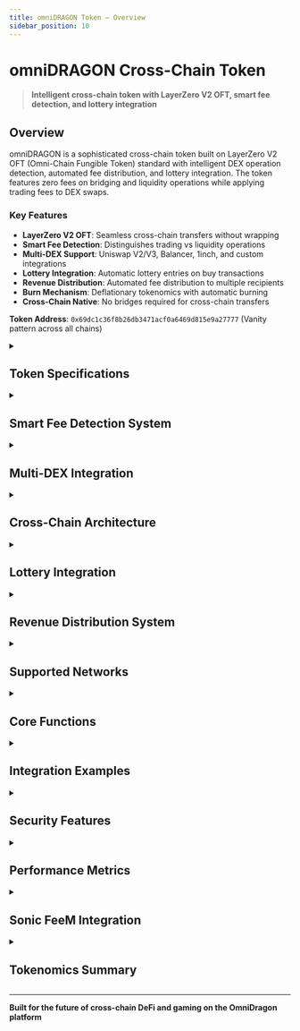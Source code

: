 ```yaml
---
title: omniDRAGON Token — Overview
sidebar_position: 10
---
```


# omniDRAGON Cross-Chain Token

> **Intelligent cross-chain token with LayerZero V2 OFT, smart fee detection, and lottery integration**


## Overview

omniDRAGON is a sophisticated cross-chain token built on LayerZero V2 OFT (Omni-Chain Fungible Token) standard with intelligent DEX operation detection, automated fee distribution, and lottery integration. The token features zero fees on bridging and liquidity operations while applying trading fees to DEX swaps.

### Key Features
- **LayerZero V2 OFT**: Seamless cross-chain transfers without wrapping
- **Smart Fee Detection**: Distinguishes trading vs liquidity operations
- **Multi-DEX Support**: Uniswap V2/V3, Balancer, 1inch, and custom integrations
- **Lottery Integration**: Automatic lottery entries on buy transactions
- **Revenue Distribution**: Automated fee distribution to multiple recipients
- **Burn Mechanism**: Deflationary tokenomics with automatic burning
- **Cross-Chain Native**: No bridges required for cross-chain transfers

**Token Address**: `0x69dc1c36f8b26db3471acf0a6469d815e9a27777` (Vanity pattern across all chains)

<details>
<summary><h2>Token Specifications</h2></summary>

### Basic Information
- **Name**: omniDRAGON
- **Symbol**: DRAGON
- **Decimals**: 18
- **Total Supply**: 69,420,000 DRAGON
- **Initial Supply**: 69,420,000 DRAGON (minted on Sonic)
- **Contract Standard**: LayerZero V2 OFT + ERC-20

### Supply Distribution
```
Total Supply: 69,420,000 DRAGON
├── Initial Mint: 69,420,000 DRAGON (Sonic Chain)
├── Cross-Chain: Native bridging via LayerZero V2
├── Deflationary: Automatic burning on trades
└── Maximum Supply: Fixed at 69,420,000 DRAGON
```

</details>

<details>
<summary><h2>Smart Fee Detection System</h2></summary>

### Operation Type Classifications
The token uses sophisticated logic to classify different types of operations:

```typescript
enum OperationType {
  Unknown,        // Apply fees (default for safety)
  SwapOnly,       // Apply fees for swaps only
  NoFees,         // Never apply fees (exempt addresses)
  LiquidityOnly   // Only liquidity operations (no fees)
}
```

### Fee Structure
**Buy Fees (10% total)**:
- 🎰 Jackpot: 6.90% → Lottery vault
- 💰 Revenue: 2.41% → veDRAGON holders
- 🔥 Burn: 0.69% → Dead address

**Sell Fees (10% total)**:
- 🎰 Jackpot: 6.90% → Lottery vault  
- 💰 Revenue: 2.41% → veDRAGON holders
- 🔥 Burn: 0.69% → Dead address

### Zero Fee Operations
- ✅ Cross-chain bridging (LayerZero OFT)
- ✅ Liquidity provision/removal
- ✅ Direct wallet transfers
- ✅ Contract interactions (non-trading)

</details>

<details>
<summary><h2>Multi-DEX Integration</h2></summary>

### Supported DEX Protocols

| Protocol | Detection Method | Fee Application |
|----------|------------------|-----------------|
| **Uniswap V2** | Pair contracts | ✅ Trading fees |
| **Uniswap V3** | Pool + Router detection | ✅ Trading fees |
| **Balancer** | Vault + Pool classification | ✅ Trading fees |
| **1inch** | Aggregation router | ✅ Trading fees |
| **Custom DEXs** | Configurable classification | ✅ Trading fees |
| **Liquidity Operations** | Position managers | ❌ No fees |

### Smart Detection Logic
```
Trading Operation Detection:
1. Check operation type classification
2. Analyze contract interaction patterns
3. Distinguish swap vs liquidity operations
4. Apply fees only to confirmed trading
```

</details>

<details>
<summary><h2>Cross-Chain Architecture</h2></summary>

```
┌─────────────────┐    LayerZero V2 OFT    ┌─────────────────┐
│     SONIC       │◄─────────────────────►│    ARBITRUM     │
│   (PRIMARY)     │                        │   (SECONDARY)   │
│                 │                        │                 │
│ 69,420,000      │  Native Bridging       │ Bridged Supply  │
│ DRAGON          │  (No Wrapping)         │ (Same Token)    │
│                 │                        │                 │
│ ┌─────────────┐ │                        │ ┌─────────────┐ │
│ │Smart Fees   │ │                        │ │Smart Fees   │ │
│ │Lottery      │ │                        │ │Lottery      │ │
│ │Revenue      │ │                        │ │Revenue      │ │
│ └─────────────┘ │                        │ └─────────────┘ │
└─────────────────┘                        └─────────────────┘

┌─────────────────┐    LayerZero V2 OFT    ┌─────────────────┐
│    ETHEREUM     │◄─────────────────────►│      BASE       │
│   (SECONDARY)   │                        │   (SECONDARY)   │
│                 │                        │                 │
│ Bridged Supply  │  Cross-Chain Sync      │ Bridged Supply  │
│ (Same Token)    │  (Instant & Native)    │ (Same Token)    │
└─────────────────┘                        └─────────────────┘
```

</details>

<details>
<summary><h2>Lottery Integration</h2></summary>

### Automatic Lottery Entries
- **Trigger**: Buy transactions only (not sells)
- **Integration**: OmniDragonLotteryManager contract
- **Error Handling**: Safe execution (failures don't block transfers)
- **Cross-Chain**: Works on all supported chains

### Lottery Flow
```
Buy Transaction → Fee Calculation → Fee Distribution → Lottery Trigger
                                                           ↓
                                  Lottery Manager ← USD Value Estimation
                                           ↓
                                  Lottery Entry Created
```

</details>

<details>
<summary><h2>Revenue Distribution System</h2></summary>

### Immediate Distribution
All fees are distributed immediately without accumulation:

```solidity
Fee Collection → Contract Balance → Immediate Distribution
                      ↓
        ┌─────────────┼─────────────┐
        ↓             ↓             ↓
   Jackpot Vault   Revenue      Dead Address
    (6.90%)       Distributor     (0.69%)
                   (2.41%)
```

### Distribution Targets
- **Jackpot Vault**: Funds cross-chain lottery system
- **Revenue Distributor**: Rewards for veDRAGON stakers
- **Burn Address**: Permanent token removal (deflationary)

</details>

<details>
<summary><h2>Supported Networks</h2></summary>

### Primary Network
| Network | Chain ID | LayerZero EID | Token Address | Status |
|---------|----------|---------------|---------------|---------|
| **Sonic** | 146 | 30332 | `0x69dc1c36...27777` | 🟢 Primary |

### Secondary Networks  
| Network | Chain ID | LayerZero EID | Token Address | Status |
|---------|----------|---------------|---------------|---------|
| **Arbitrum** | 42161 | 30110 | `0x69dc1c36...27777` | 🟢 Active |
| **Ethereum** | 1 | 30101 | `0x69dc1c36...27777` | 🔄 Planned |
| **Base** | 8453 | 30184 | `0x69dc1c36...27777` | 🔄 Planned |
| **Avalanche** | 43114 | 30106 | `0x69dc1c36...27777` | 🔄 Planned |

</details>

<details>
<summary><h2>Core Functions</h2></summary>

### Token Operations
```solidity
// Standard ERC-20 with smart fee detection
function transfer(address to, uint256 amount) external returns (bool)
function transferFrom(address from, address to, uint256 amount) external returns (bool)

// Preview fee calculation
function previewFeesForTransfer(address from, address to, uint256 amount) 
    external view returns (bool feesApply, uint256 feeAmount, uint256 transferAmount, string memory reason)
```

### LayerZero V2 OFT Functions
```solidity
// Cross-chain transfer with custom options
function send(SendParam calldata _sendParam, MessagingFee calldata _fee, address _refundAddress)
    external payable returns (MessagingReceipt memory msgReceipt, OFTReceipt memory oftReceipt)

// Quote cross-chain transfer fee
function quoteSend(SendParam calldata _sendParam, bool _payInLzToken)
    external view returns (MessagingFee memory msgFee)
```

### Smart Detection Functions
```solidity
// Configure operation types for addresses
function setAddressOperationType(address addr, OperationType opType) external onlyOwner

// Configure DEX classifications
function setPair(address pair, bool _isPair) external onlyOwner
function setUniswapV3Pool(address pool, bool isPool) external onlyOwner
function setBalancerPool(address pool, bool isPool) external onlyOwner

// View functions
function getOperationType(address addr) external view returns (OperationType)
function isTradingVenue(address addr) external view returns (bool)
```

</details>

<details>
<summary><h2>Integration Examples</h2></summary>

### Basic Token Operations
```javascript
const DRAGON_ADDRESS = '0x69dc1c36f8b26db3471acf0a6469d815e9a27777';
const DRAGON_ABI = [...]; // Standard ERC-20 ABI

const dragon = new ethers.Contract(DRAGON_ADDRESS, DRAGON_ABI, signer);

// Standard transfer (may have fees if trading)
await dragon.transfer(recipientAddress, ethers.parseEther('100'));

// Check if fees would apply
const [feesApply, feeAmount, transferAmount, reason] = await dragon.previewFeesForTransfer(
    signer.address,
    recipientAddress, 
    ethers.parseEther('100')
);

console.log(`Fees apply: ${feesApply}, Reason: ${reason}`);
if (feesApply) {
    console.log(`Fee: ${ethers.formatEther(feeAmount)} DRAGON`);
    console.log(`You receive: ${ethers.formatEther(transferAmount)} DRAGON`);
}
```

### Cross-Chain Transfer (LayerZero V2 OFT)
```javascript
const LayerZeroEndpointABI = [...];
const endpoint = new ethers.Contract(LAYERZERO_ENDPOINT, LayerZeroEndpointABI, provider);

// Destination chain details
const ARBITRUM_EID = 30110;
const recipientAddress = '0x...'; // Recipient on Arbitrum
const amountToSend = ethers.parseEther('1000');

// Prepare send parameters
const sendParam = {
    dstEid: ARBITRUM_EID,
    to: ethers.zeroPadValue(recipientAddress, 32),
    amountLD: amountToSend,
    minAmountLD: amountToSend,
    extraOptions: '0x',
    composeMsg: '0x',
    oftCmd: '0x'
};

// Quote the fee
const [nativeFee] = await dragon.quoteSend(sendParam, false);
console.log(`Cross-chain fee: ${ethers.formatEther(nativeFee)} ETH`);

// Send cross-chain (NO TRADING FEES - only LayerZero fees)
const tx = await dragon.send(
    sendParam,
    { nativeFee: nativeFee, lzTokenFee: 0 },
    signer.address,
    { value: nativeFee }
);

await tx.wait();
console.log('Cross-chain transfer initiated!');
```

### DEX Trading with Fee Preview
```javascript
class DragonTrading {
    constructor(provider, signer) {
        this.dragon = new ethers.Contract(DRAGON_ADDRESS, DRAGON_ABI, signer);
        this.signer = signer;
    }
    
    async previewTrade(dexAddress, amount) {
        // Preview fees for trading
        const [feesApply, feeAmount, transferAmount, reason] = await this.dragon.previewFeesForTransfer(
            this.signer.address,
            dexAddress,
            amount
        );
        
        return {
            feesApply,
            feeAmount: ethers.formatEther(feeAmount),
            transferAmount: ethers.formatEther(transferAmount),
            reason,
            effectiveFeeRate: feesApply ? (Number(feeAmount) / Number(amount)) * 100 : 0
        };
    }
    
    async executeTrade(dexContract, tradeFunction, amount) {
        // First preview the fees
        const preview = await this.previewTrade(dexContract.address, amount);
        console.log('Trade preview:', preview);
        
        // Approve DEX for the full amount
        await this.dragon.approve(dexContract.address, amount);
        
        // Execute trade (fees will be automatically applied)
        const tx = await tradeFunction();
        const receipt = await tx.wait();
        
        // Check for lottery trigger (on buys)
        const lotteryEvents = receipt.logs.filter(log => 
            log.topics[0] === ethers.keccak256(ethers.toUtf8Bytes('LotteryTriggered(address,uint256,uint256)'))
        );
        
        if (lotteryEvents.length > 0) {
            console.log('🎰 Lottery entry created!');
        }
        
        return receipt;
    }
}
```

### Liquidity Operations (Fee-Free)
```javascript
// Adding liquidity to Uniswap V3 - NO FEES
const positionManager = new ethers.Contract(UNISWAP_V3_POSITION_MANAGER, abi, signer);

// Approve position manager
await dragon.approve(UNISWAP_V3_POSITION_MANAGER, liquidityAmount);

// Add liquidity (classified as LiquidityOnly - no fees)
await positionManager.mint({
    token0: DRAGON_ADDRESS,
    token1: USDC_ADDRESS,
    fee: 3000,
    tickLower: lowerTick,
    tickUpper: upperTick,
    amount0Desired: liquidityAmount,
    amount1Desired: usdcAmount,
    amount0Min: 0,
    amount1Min: 0,
    recipient: signer.address,
    deadline: Math.floor(Date.now() / 1000) + 1200
});
```

### Contract Integration Pattern
```solidity
// SPDX-License-Identifier: MIT
pragma solidity ^0.8.20;

import "@openzeppelin/contracts/token/ERC20/IERC20.sol";

contract GameContract {
    IERC20 constant dragon = IERC20(0x69dc1c36f8b26db3471acf0a6469d815e9a27777);
    
    mapping(address => uint256) public playerBalances;
    
    // Deposit DRAGON tokens (direct transfer - no fees)
    function deposit(uint256 amount) external {
        dragon.transferFrom(msg.sender, address(this), amount);
        playerBalances[msg.sender] += amount;
    }
    
    // Withdraw DRAGON tokens (direct transfer - no fees)
    function withdraw(uint256 amount) external {
        require(playerBalances[msg.sender] >= amount, "Insufficient balance");
        playerBalances[msg.sender] -= amount;
        dragon.transfer(msg.sender, amount);
    }
    
    // Note: DEX trading from this contract would trigger fees
    // Direct transfers to/from users do not trigger fees
}
```

</details>

<details>
<summary><h2>Security Features</h2></summary>

- **Smart Fee Detection**: Prevents fee avoidance while allowing legitimate operations
- **Reentrancy Protection**: ReentrancyGuard on critical functions
- **Access Control**: Owner-only administrative functions
- **Error Handling**: Safe lottery integration with graceful failures
- **Vanity Addresses**: Consistent deployment pattern across chains
- **Registry Integration**: Centralized configuration management

</details>

<details>
<summary><h2>Performance Metrics</h2></summary>

### Gas Costs
| Operation | Gas Cost | Fee Applied |
|-----------|----------|-------------|
| Standard Transfer | ~65,000 | No fees |
| DEX Trade (Buy) | ~150,000 | 10% fees + lottery |
| DEX Trade (Sell) | ~120,000 | 10% fees |
| Cross-Chain Send | ~200,000 + LZ fees | No fees |
| Liquidity Add/Remove | ~80,000 | No fees |

### Fee Distribution Speed
- **Immediate**: No accumulation or swapping delays
- **Direct Distribution**: Fees sent directly to target addresses
- **Gas Efficient**: Single transaction fee processing

### Cross-Chain Performance
- **LayerZero V2**: Native cross-chain transfers
- **No Wrapping**: Direct token bridging
- **Fast Finality**: 2-5 minutes typical cross-chain time
- **Low Fees**: Only LayerZero messaging costs

</details>

<details>
<summary><h2>Sonic FeeM Integration</h2></summary>

### Network Benefits
- **FeeM Registration**: Contract registered for Sonic network benefits
- **Fee Optimization**: Reduced transaction costs on Sonic
- **Network Participation**: Contributing to Sonic ecosystem growth

```solidity
// Register with Sonic FeeM
function registerMe() external onlyOwner {
    (bool success,) = address(0xDC2B0D2Dd2b7759D97D50db4eabDC36973110830).call(
        abi.encodeWithSignature("selfRegister(uint256)", 143)
    );
    require(success, "FeeM registration failed");
}
```

</details>

<details>
<summary><h2>Tokenomics Summary</h2></summary>

### Deflationary Mechanics
- **Burn on Trading**: 0.69% of each trade permanently burned
- **No New Minting**: Fixed supply with decreasing circulating supply
- **Cross-Chain Burns**: Burns occur on all chains with trading activity

### Revenue Streams
- **Lottery Funding**: 6.90% of trades fund cross-chain lottery
- **Staker Rewards**: 2.41% of trades reward veDRAGON holders
- **Ecosystem Growth**: Fee structure supports sustainable development

### Utility Features
- **Cross-Chain Gaming**: Native support for multi-chain applications
- **DeFi Integration**: Smart fee detection for optimal DeFi usage
- **Lottery Participation**: Automatic lottery entries create engagement
- **Governance Token**: Future governance integration via veDRAGON

</details>

---

**Built for the future of cross-chain DeFi and gaming on the OmniDragon platform**
